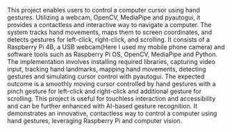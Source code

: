 This project enables users to control a computer cursor using hand gestures. Utilizing a webcam, OpenCV, MediaPipe and pyautogui, it provides a contactless and interactive way to navigate a computer. The system tracks hand movements, maps them to screen coordinates, and detects gestures for left-click, right-click, and scrolling. It consists of a Raspberry Pi 4B, a USB webcam(Here I used my mobile phone camera) and software tools such as Raspberry Pi OS, OpenCV, MediaPipe and Python. The implementation involves installing required libraries, capturing video input, tracking hand landmarks, mapping hand movements, detecting gestures and simulating cursor control with pyautogui. The expected outcome is a smoothly moving cursor controlled by hand gestures with a pinch gesture for left-click and right-click and additional gesture for scrolling. This project is useful for touchless interaction and accessibility and can be further enhanced with AI-based gesture recognition. It demonstrates an innovative, contactless way to control a computer using hand gestures, leveraging Raspberry Pi and computer vision.

